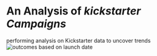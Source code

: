 # An Analysis of ***kickstarter Campaigns***
performing analysis on Kickstarter data to uncover trends
![outcomes based on launch date](https://user-images.githubusercontent.com/90361056/133668244-6c389ddf-633f-4cbf-bdf0-2cff7da32cd6.png)

